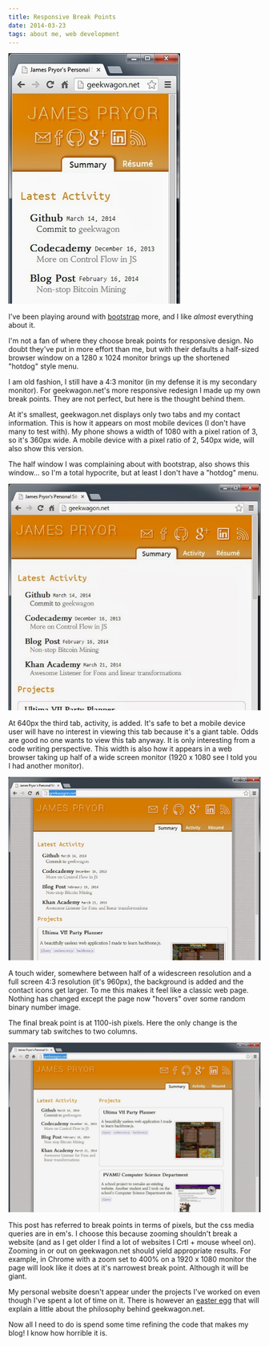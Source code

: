 ```yaml
---
title: Responsive Break Points
date: 2014-03-23
tags: about me, web development
---
```


![geekwagon on a phone sized screen][pic-1]

I've been playing around with [bootstrap][link-1] more, and I like _almost_ everything about it.

I'm not a fan of where they choose break points for responsive design. No doubt they've put in more
effort than me, but with their defaults a half-sized browser window on a 1280 x 1024 monitor brings
up the shortened "hotdog" style menu.

I am old fashion, I still have a 4:3 monitor (in my defense it is my secondary monitor). For
geekwagon.net's more responsive redesign I made up my own break points. They are not perfect, but
here is the thought behind them.

<!-- more -->

At it's smallest, geekwagon.net displays only two tabs and my contact information. This is how it
appears on most mobile devices (I don't have many to test with). My phone shows a width of 1080 with
a pixel ration of 3, so it's 360px wide. A mobile device with a pixel ratio of 2, 540px wide, will
also show this version.

The half window I was complaining about with bootstrap, also shows this window... so I'm a total
hypocrite, but at least I don't have a "hotdog" menu.

![geekwagon on a tablet sized screen][pic-2]

At 640px the third tab, activity, is added. It's safe to bet a mobile device user will have no
interest in viewing this tab because it's a giant table. Odds are good no one wants to view this tab
anyway. It is only interesting from a code writing perspective. This width is also how it appears in
a web browser taking up half of a wide screen monitor (1920 x 1080 see I told you I had another
monitor).

![geekwagon on a monitor][pic-3]

A touch wider, somewhere between half of a widescreen resolution and a full screen 4:3 resolution
(it's 960px), the background is added and the contact icons get larger. To me this makes it feel
like a classic web page. Nothing has changed except the page now "hovers" over some random binary
number image.

The final break point is at 1100-ish pixels. Here the only change is the summary tab switches to two
columns.

![geekwagon on a big monitor][pic-4]

This post has referred to break points in terms of pixels, but the css media queries are in em's. I
choose this because zooming shouldn't break a website (and as I get older I find a lot of websites I
Crtl + mouse wheel on). Zooming in or out on geekwagon.net should yield appropriate results. For
example, in Chrome with a zoom set to 400% on a 1920 x 1080 monitor the page will look like it does
at it's narrowest break point. Although it will be giant.

My personal website doesn't appear under the projects I've worked on even though I've spent a lot of
time on it. There is however an [easter egg][link-2] that will explain a little about the philosophy
behind geekwagon.net.

Now all I need to do is spend some time refining the code that makes my blog! I know how horrible it
is.

[pic-1]: ../images/325px.jpg "geekwagon at 325px"
[pic-2]: ../images/640px.jpg "geekwagon at 640px"
[pic-3]: ../images/960px.jpg "geekwagon at 960px"
[pic-4]: ../images/1100ishpx.jpg "geekwagon at 1100-ish px"
[link-1]: http://getbootstrap.com/
[link-2]: http://geekwagon.net/#why
